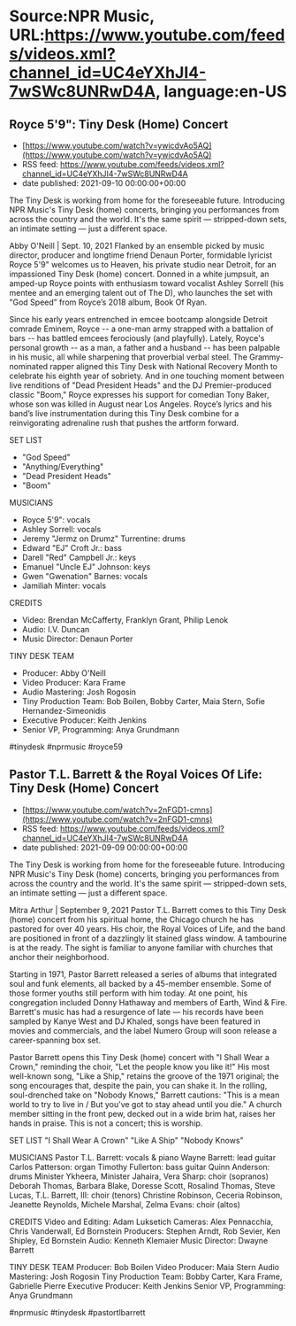 # Source:NPR Music, URL:https://www.youtube.com/feeds/videos.xml?channel_id=UC4eYXhJI4-7wSWc8UNRwD4A, language:en-US

## Royce 5'9": Tiny Desk (Home) Concert
 - [https://www.youtube.com/watch?v=ywicdvAo5AQ](https://www.youtube.com/watch?v=ywicdvAo5AQ)
 - RSS feed: https://www.youtube.com/feeds/videos.xml?channel_id=UC4eYXhJI4-7wSWc8UNRwD4A
 - date published: 2021-09-10 00:00:00+00:00

The Tiny Desk is working from home for the foreseeable future. Introducing NPR Music's Tiny Desk (home) concerts, bringing you performances from across the country and the world. It's the same spirit — stripped-down sets, an intimate setting — just a different space.

Abby O'Neill | Sept. 10, 2021
Flanked by an ensemble picked by music director, producer and longtime friend Denaun Porter, formidable lyricist Royce 5'9" welcomes us to Heaven, his private studio near Detroit, for an impassioned Tiny Desk (home) concert. Donned in a white jumpsuit, an amped-up Royce points with enthusiasm toward vocalist Ashley Sorrell (his mentee and an emerging talent out of The D), who launches the set with "God Speed” from Royce’s 2018 album, Book Of Ryan. 

Since his early years entrenched in emcee bootcamp alongside Detroit comrade Eminem, Royce -- a one-man army strapped with a battalion of bars -- has battled emcees ferociously (and playfully). Lately, Royce's personal growth -- as a man, a father and a husband -- has been palpable in his music, all while sharpening that proverbial verbal steel. The Grammy-nominated rapper aligned this Tiny Desk with National Recovery Month to celebrate his eighth year of sobriety. And in one touching moment between live renditions of "Dead President Heads" and the DJ Premier-produced classic "Boom," Royce expresses his support for comedian Tony Baker, whose son was killed in August near Los Angeles. Royce’s lyrics and his band’s live instrumentation during this Tiny Desk combine for a reinvigorating adrenaline rush that pushes the artform forward.

SET LIST
* "God Speed"
* "Anything/Everything"
* "Dead President Heads"
* "Boom"

MUSICIANS
* Royce 5'9": vocals
* Ashley Sorrell: vocals
* Jeremy "Jermz on Drumz" Turrentine: drums
* Edward "EJ" Croft Jr.: bass
* Darell "Red" Campbell Jr.: keys
* Emanuel "Uncle EJ" Johnson: keys
* Gwen "Gwenation" Barnes: vocals
* Jamiliah Minter: vocals

CREDITS
* Video: Brendan McCafferty, Franklyn Grant, Philip Lenok
* Audio: I.V. Duncan
* Music Director: Denaun Porter

TINY DESK TEAM
* Producer: Abby O'Neill
* Video Producer: Kara Frame
* Audio Mastering: Josh Rogosin
* Tiny Production Team: Bob Boilen, Bobby Carter, Maia Stern, Sofie Hernandez-Simeonidis
* Executive Producer: Keith Jenkins
* Senior VP, Programming: Anya Grundmann

#tinydesk #nprmusic #royce59

## Pastor T.L. Barrett & the Royal Voices Of Life: Tiny Desk (Home) Concert
 - [https://www.youtube.com/watch?v=2nFGD1-cmns](https://www.youtube.com/watch?v=2nFGD1-cmns)
 - RSS feed: https://www.youtube.com/feeds/videos.xml?channel_id=UC4eYXhJI4-7wSWc8UNRwD4A
 - date published: 2021-09-09 00:00:00+00:00

The Tiny Desk is working from home for the foreseeable future. Introducing NPR Music's Tiny Desk (home) concerts, bringing you performances from across the country and the world. It's the same spirit — stripped-down sets, an intimate setting — just a different space.

Mitra Arthur | September 9, 2021
Pastor T.L. Barrett comes to this Tiny Desk (home) concert from his spiritual home, the Chicago church he has pastored for over 40 years. His choir, the Royal Voices of Life, and the band are positioned in front of a dazzlingly lit stained glass window. A tambourine is at the ready. The sight is familiar to anyone familiar with churches that anchor their neighborhood.

Starting in 1971, Pastor Barrett released a series of albums that integrated soul and funk elements, all backed by a 45-member ensemble. Some of those former youths still perform with him today. At one point, his congregation included Donny Hathaway and members of Earth, Wind & Fire. Barrett's music has had a resurgence of late — his records have been sampled by Kanye West and DJ Khaled, songs have been featured in movies and commercials, and the label Numero Group will soon release a career-spanning box set.

Pastor Barrett opens this Tiny Desk (home) concert with "I Shall Wear a Crown," reminding the choir, "Let the people know you like it!" His most well-known song, "Like a Ship," retains the groove of the 1971 original; the song encourages that, despite the pain, you can shake it. In the rolling, soul-drenched take on "Nobody Knows," Barrett cautions: "This is a mean world to try to live in / But you've got to stay ahead until you die." A church member sitting in the front pew, decked out in a wide brim hat, raises her hands in praise. This is not a concert; this is worship.

SET LIST
"I Shall Wear A Crown"
"Like A Ship"
"Nobody Knows"

MUSICIANS
Pastor T.L. Barrett: vocals & piano
Wayne Barrett: lead guitar
Carlos Patterson: organ
Timothy Fullerton: bass guitar
Quinn Anderson: drums
Minister Ykheera, Minister Jahaira, Vera Sharp: choir (sopranos)
Deborah Thomas, Barbara Blake, Doresse Scott, Rosalind Thomas, Steve Lucas, T.L. Barrett, III: choir (tenors)
Christine Robinson, Ceceria Robinson, Jeanette Reynolds, Michele Marshal, Zelma Evans: choir (altos)

CREDITS
Video and Editing: Adam Luksetich
Cameras: Alex Pennacchia, Chris Vanderwall, Ed Bornstein
Producers: Stephen Arndt, Rob Sevier, Ken Shipley, Ed Bornstein
Audio: Kenneth Klemaier
Music Director: Dwayne Barrett

TINY DESK TEAM
Producer: Bob Boilen
Video Producer: Maia Stern
Audio Mastering: Josh Rogosin
Tiny Production Team: Bobby Carter, Kara Frame, Gabrielle Pierre
Executive Producer: Keith Jenkins
Senior VP, Programming: Anya Grundmann

#nprmusic #tinydesk #pastortlbarrett

